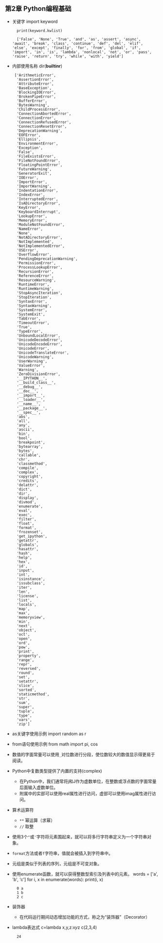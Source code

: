 ## 第2章 Python编程基础
- 关键字
		import keyword

		print(keyword.kwlist)
        
        ['False', 'None', 'True', 'and', 'as', 'assert', 'async', 'await', 'break', 'class', 'continue', 'def', 'del', 'elif', 'else', 'except', 'finally', 'for', 'from', 'global', 'if', 'import', 'in', 'is', 'lambda', 'nonlocal', 'not', 'or', 'pass', 'raise', 'return', 'try', 'while', 'with', 'yield']
-  内部使用名称
		dir(__builtinr__)
        
        ['ArithmeticError',
         'AssertionError',
         'AttributeError',
         'BaseException',
         'BlockingIOError',
         'BrokenPipeError',
         'BufferError',
         'BytesWarning',
         'ChildProcessError',
         'ConnectionAbortedError',
         'ConnectionError',
         'ConnectionRefusedError',
         'ConnectionResetError',
         'DeprecationWarning',
         'EOFError',
         'Ellipsis',
         'EnvironmentError',
         'Exception',
         'False',
         'FileExistsError',
         'FileNotFoundError',
         'FloatingPointError',
         'FutureWarning',
         'GeneratorExit',
         'IOError',
         'ImportError',
         'ImportWarning',
         'IndentationError',
         'IndexError',
         'InterruptedError',
         'IsADirectoryError',
         'KeyError',
         'KeyboardInterrupt',
         'LookupError',
         'MemoryError',
         'ModuleNotFoundError',
         'NameError',
         'None',
         'NotADirectoryError',
         'NotImplemented',
         'NotImplementedError',
         'OSError',
         'OverflowError',
         'PendingDeprecationWarning',
         'PermissionError',
         'ProcessLookupError',
         'RecursionError',
         'ReferenceError',
         'ResourceWarning',
         'RuntimeError',
         'RuntimeWarning',
         'StopAsyncIteration',
         'StopIteration',
         'SyntaxError',
         'SyntaxWarning',
         'SystemError',
         'SystemExit',
         'TabError',
         'TimeoutError',
         'True',
         'TypeError',
         'UnboundLocalError',
         'UnicodeDecodeError',
         'UnicodeEncodeError',
         'UnicodeError',
         'UnicodeTranslateError',
         'UnicodeWarning',
         'UserWarning',
         'ValueError',
         'Warning',
         'ZeroDivisionError',
         '__IPYTHON__',
         '__build_class__',
         '__debug__',
         '__doc__',
         '__import__',
         '__loader__',
         '__name__',
         '__package__',
         '__spec__',
         'abs',
         'all',
         'any',
         'ascii',
         'bin',
         'bool',
         'breakpoint',
         'bytearray',
         'bytes',
         'callable',
         'chr',
         'classmethod',
         'compile',
         'complex',
         'copyright',
         'credits',
         'delattr',
         'dict',
         'dir',
         'display',
         'divmod',
         'enumerate',
         'eval',
         'exec',
         'filter',
         'float',
         'format',
         'frozenset',
         'get_ipython',
         'getattr',
         'globals',
         'hasattr',
         'hash',
         'help',
         'hex',
         'id',
         'input',
         'int',
         'isinstance',
         'issubclass',
         'iter',
         'len',
         'license',
         'list',
         'locals',
         'map',
         'max',
         'memoryview',
         'min',
         'next',
         'object',
         'oct',
         'open',
         'ord',
         'pow',
         'print',
         'property',
         'range',
         'repr',
         'reversed',
         'round',
         'set',
         'setattr',
         'slice',
         'sorted',
         'staticmethod',
         'str',
         'sum',
         'super',
         'tuple',
         'type',
         'vars',
         'zip']
- as关键字使用示例
		import random as r
- from语句使用示例
		from math import pi, cos
- 数值的字面常量可以使用`_`对位数进行分段，使位数较大的数值显示得更易于阅读。
- Python中复数类型提供了内置的支持(complex)
	- 在Python中，我们通常将j和J作为虚数单位，在整数或浮点数的字面常量后面输入虚数单位。
	- 附属中的实部可以使用real属性进行访问，虚部可以使用imag属性进行访问。
- 算术运算符
	- `**` 幂运算（求幂）
	- `//` 取整
- 使用3个`"`或`'`字符将元素围起来，就可以将多行字符串定义为一个字符串对象。
- `format`方法或者`f`字符串，值就会被插入到字符串中。
- 元组是类似于列表的序列，元组是不可变对象。
- 使用enumerate函数，就可以获得整数型索引及列表中的元素。
        words = ['a', 'b', 'c']
        for i, x in enumerate(words):
            print(i, x)

        0 a
        1 b
        2 c
- 装饰器
	- 在代码运行期间动态增加功能的方式，称之为“装饰器”（Decorator）
- lambda表达式
		c=lambda x,y,z:x*y*z
        c(2,3,4)

        24